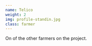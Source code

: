 ```yaml
---
name: Telico
weight: 2
img: profile-standin.jpg
class: farmer
---
```

On of the other farmers on the project.
